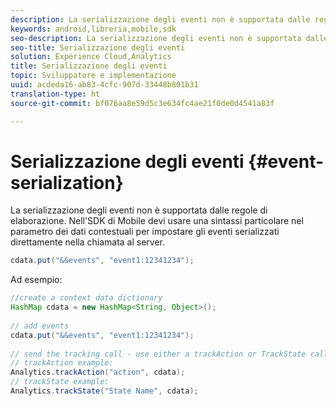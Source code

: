 ```yaml
---
description: La serializzazione degli eventi non è supportata dalle regole di elaborazione. Nell'SDK di Mobile devi usare una sintassi particolare nel parametro dei dati contestuali per impostare gli eventi serializzati direttamente nella chiamata al server.
keywords: android,libreria,mobile,sdk
seo-description: La serializzazione degli eventi non è supportata dalle regole di elaborazione. Nell'SDK di Mobile devi usare una sintassi particolare nel parametro dei dati contestuali per impostare gli eventi serializzati direttamente nella chiamata al server.
seo-title: Serializzazione degli eventi
solution: Experience Cloud,Analytics
title: Serializzazione degli eventi
topic: Sviluppatore e implementazione
uuid: acdeda16-ab83-4cfc-907d-33448b801b31
translation-type: ht
source-git-commit: bf076aa8e59d5c3e634fc4ae21f0de0d4541a83f

---
```



# Serializzazione degli eventi {#event-serialization}

La serializzazione degli eventi non è supportata dalle regole di elaborazione. Nell'SDK di Mobile devi usare una sintassi particolare nel parametro dei dati contestuali per impostare gli eventi serializzati direttamente nella chiamata al server.

```java
cdata.put("&&events", "event1:12341234");
```

Ad esempio:

```java
//create a context data dictionary 
HashMap cdata = new HashMap<String, Object>(); 
 
// add events 
cdata.put("&&events", "event1:12341234"); 
 
// send the tracking call - use either a trackAction or TrackState call. 
// trackAction example: 
Analytics.trackAction("action", cdata); 
// trackState example: 
Analytics.trackState("State Name", cdata);
```

